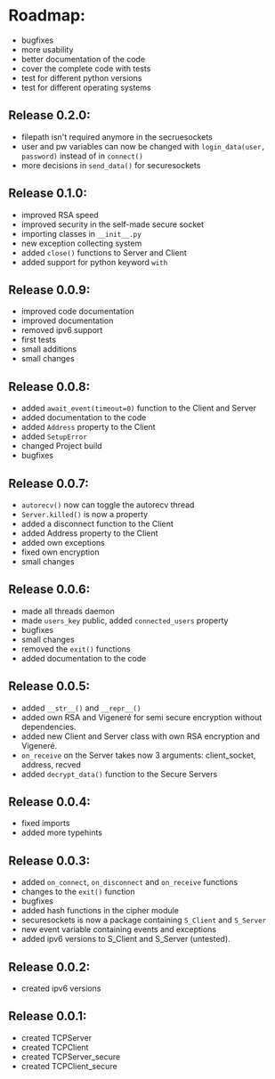 # Roadmap: 

- bugfixes
- more usability
- better documentation of the code
- cover the complete code with tests
- test for different python versions
- test for different operating systems

## Release 0.2.0:
- filepath isn't required anymore in the secruesockets
- user and pw variables can now be changed with `login_data(user, password)` instead of in `connect()`
- more decisions in `send_data()` for securesockets

## Release 0.1.0:

- improved RSA speed
- improved security in the self-made secure socket
- importing classes in `__init__.py`
- new exception collecting system
- added `close()` functions to Server and Client
- added support for python keyword `with`


## Release 0.0.9:

- improved code documentation  
- improved documentation  
- removed ipv6 support  
- first tests  
- small additions  
- small changes

## Release 0.0.8:

- added `await_event(timeout=0)` function to the Client and Server
- added documentation to the code
- added `Address` property to the Client
- added `SetupError`
- changed Project build  
- bugfixes

## Release 0.0.7:

- ``autorecv()`` now can toggle the autorecv thread
- ``Server.killed()`` is now a property
- added a disconnect function to the Client  
- added Address property to the Client  
- added own exceptions
- fixed own encryption  
- small changes

## Release 0.0.6:

- made all threads daemon 
- made `users_key` public, added `connected_users` property
- bugfixes
- small changes
- removed the ``exit()`` functions
- added documentation to the code

## Release 0.0.5:

- added `__str__()` and `__repr__()` 
- added own RSA and Vigeneré for semi secure encryption without dependencies.
- added new Client and Server class with own RSA encryption and Vigeneré.
- ``on_receive`` on the Server takes now 3 arguments: client_socket, address, recved
- added ``decrypt_data()`` function to the Secure Servers

## Release 0.0.4:

- fixed imports
- added more typehints

## Release 0.0.3:

- added `on_connect`, `on_disconnect` and `on_receive` functions
- changes to the `exit()` function
- bugfixes
- added hash functions in the cipher module
- securesockets is now a package containing `S_Client` and `S_Server`
- new event variable containing events and exceptions
- added ipv6 versions to S_Client and S_Server (untested).  

## Release 0.0.2:

- created ipv6 versions

## Release 0.0.1:

- created TCPServer
- created TCPClient
- created TCPServer_secure
- created TCPClient_secure